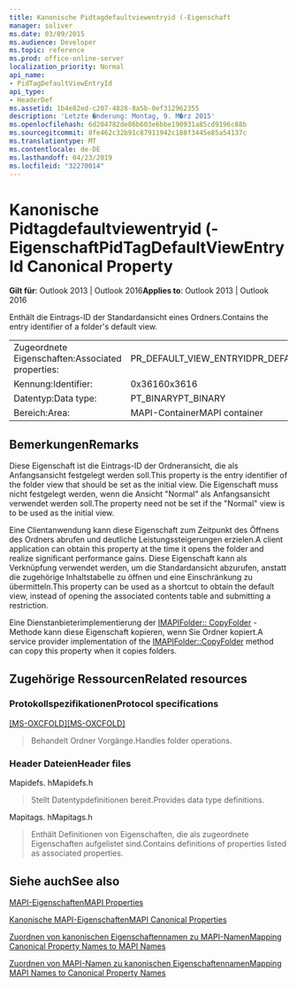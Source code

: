 ```yaml
---
title: Kanonische Pidtagdefaultviewentryid (-Eigenschaft
manager: soliver
ms.date: 03/09/2015
ms.audience: Developer
ms.topic: reference
ms.prod: office-online-server
localization_priority: Normal
api_name:
- PidTagDefaultViewEntryId
api_type:
- HeaderDef
ms.assetid: 1b4e82ed-c207-4828-8a5b-0ef312962355
description: 'Letzte �nderung: Montag, 9. M�rz 2015'
ms.openlocfilehash: 6d284782de86b603e6bbe190931a85cd9196c88b
ms.sourcegitcommit: 8fe462c32b91c87911942c188f3445e85a54137c
ms.translationtype: MT
ms.contentlocale: de-DE
ms.lasthandoff: 04/23/2019
ms.locfileid: "32270014"
---
```

# <a name="pidtagdefaultviewentryid-canonical-property"></a><span data-ttu-id="27f9a-103">Kanonische Pidtagdefaultviewentryid (-Eigenschaft</span><span class="sxs-lookup"><span data-stu-id="27f9a-103">PidTagDefaultViewEntryId Canonical Property</span></span>

  
  
<span data-ttu-id="27f9a-104">**Gilt für**: Outlook 2013 | Outlook 2016</span><span class="sxs-lookup"><span data-stu-id="27f9a-104">**Applies to**: Outlook 2013 | Outlook 2016</span></span> 
  
<span data-ttu-id="27f9a-105">Enthält die Eintrags-ID der Standardansicht eines Ordners.</span><span class="sxs-lookup"><span data-stu-id="27f9a-105">Contains the entry identifier of a folder's default view.</span></span>
  
|||
|:-----|:-----|
|<span data-ttu-id="27f9a-106">Zugeordnete Eigenschaften:</span><span class="sxs-lookup"><span data-stu-id="27f9a-106">Associated properties:</span></span>  <br/> |<span data-ttu-id="27f9a-107">PR_DEFAULT_VIEW_ENTRYID</span><span class="sxs-lookup"><span data-stu-id="27f9a-107">PR_DEFAULT_VIEW_ENTRYID</span></span>  <br/> |
|<span data-ttu-id="27f9a-108">Kennung:</span><span class="sxs-lookup"><span data-stu-id="27f9a-108">Identifier:</span></span>  <br/> |<span data-ttu-id="27f9a-109">0x3616</span><span class="sxs-lookup"><span data-stu-id="27f9a-109">0x3616</span></span>  <br/> |
|<span data-ttu-id="27f9a-110">Datentyp:</span><span class="sxs-lookup"><span data-stu-id="27f9a-110">Data type:</span></span>  <br/> |<span data-ttu-id="27f9a-111">PT_BINARY</span><span class="sxs-lookup"><span data-stu-id="27f9a-111">PT_BINARY</span></span>  <br/> |
|<span data-ttu-id="27f9a-112">Bereich:</span><span class="sxs-lookup"><span data-stu-id="27f9a-112">Area:</span></span>  <br/> |<span data-ttu-id="27f9a-113">MAPI-Container</span><span class="sxs-lookup"><span data-stu-id="27f9a-113">MAPI container</span></span>  <br/> |
   
## <a name="remarks"></a><span data-ttu-id="27f9a-114">Bemerkungen</span><span class="sxs-lookup"><span data-stu-id="27f9a-114">Remarks</span></span>

<span data-ttu-id="27f9a-115">Diese Eigenschaft ist die Eintrags-ID der Ordneransicht, die als Anfangsansicht festgelegt werden soll.</span><span class="sxs-lookup"><span data-stu-id="27f9a-115">This property is the entry identifier of the folder view that should be set as the initial view.</span></span> <span data-ttu-id="27f9a-116">Die Eigenschaft muss nicht festgelegt werden, wenn die Ansicht "Normal" als Anfangsansicht verwendet werden soll.</span><span class="sxs-lookup"><span data-stu-id="27f9a-116">The property need not be set if the "Normal" view is to be used as the initial view.</span></span>
  
<span data-ttu-id="27f9a-117">Eine Clientanwendung kann diese Eigenschaft zum Zeitpunkt des Öffnens des Ordners abrufen und deutliche Leistungssteigerungen erzielen.</span><span class="sxs-lookup"><span data-stu-id="27f9a-117">A client application can obtain this property at the time it opens the folder and realize significant performance gains.</span></span> <span data-ttu-id="27f9a-118">Diese Eigenschaft kann als Verknüpfung verwendet werden, um die Standardansicht abzurufen, anstatt die zugehörige Inhaltstabelle zu öffnen und eine Einschränkung zu übermitteln.</span><span class="sxs-lookup"><span data-stu-id="27f9a-118">This property can be used as a shortcut to obtain the default view, instead of opening the associated contents table and submitting a restriction.</span></span>
  
<span data-ttu-id="27f9a-119">Eine Dienstanbieterimplementierung der [IMAPIFolder:: CopyFolder](imapifolder-copyfolder.md) -Methode kann diese Eigenschaft kopieren, wenn Sie Ordner kopiert.</span><span class="sxs-lookup"><span data-stu-id="27f9a-119">A service provider implementation of the [IMAPIFolder::CopyFolder](imapifolder-copyfolder.md) method can copy this property when it copies folders.</span></span> 
  
## <a name="related-resources"></a><span data-ttu-id="27f9a-120">Zugehörige Ressourcen</span><span class="sxs-lookup"><span data-stu-id="27f9a-120">Related resources</span></span>

### <a name="protocol-specifications"></a><span data-ttu-id="27f9a-121">Protokollspezifikationen</span><span class="sxs-lookup"><span data-stu-id="27f9a-121">Protocol specifications</span></span>

<span data-ttu-id="27f9a-122">[[MS-OXCFOLD]](https://msdn.microsoft.com/library/c0f31b95-c07f-486c-98d9-535ed9705fbf%28Office.15%29.aspx)</span><span class="sxs-lookup"><span data-stu-id="27f9a-122">[[MS-OXCFOLD]](https://msdn.microsoft.com/library/c0f31b95-c07f-486c-98d9-535ed9705fbf%28Office.15%29.aspx)</span></span>
  
> <span data-ttu-id="27f9a-123">Behandelt Ordner Vorgänge.</span><span class="sxs-lookup"><span data-stu-id="27f9a-123">Handles folder operations.</span></span>
    
### <a name="header-files"></a><span data-ttu-id="27f9a-124">Header Dateien</span><span class="sxs-lookup"><span data-stu-id="27f9a-124">Header files</span></span>

<span data-ttu-id="27f9a-125">Mapidefs. h</span><span class="sxs-lookup"><span data-stu-id="27f9a-125">Mapidefs.h</span></span>
  
> <span data-ttu-id="27f9a-126">Stellt Datentypdefinitionen bereit.</span><span class="sxs-lookup"><span data-stu-id="27f9a-126">Provides data type definitions.</span></span>
    
<span data-ttu-id="27f9a-127">Mapitags. h</span><span class="sxs-lookup"><span data-stu-id="27f9a-127">Mapitags.h</span></span>
  
> <span data-ttu-id="27f9a-128">Enthält Definitionen von Eigenschaften, die als zugeordnete Eigenschaften aufgelistet sind.</span><span class="sxs-lookup"><span data-stu-id="27f9a-128">Contains definitions of properties listed as associated properties.</span></span>
    
## <a name="see-also"></a><span data-ttu-id="27f9a-129">Siehe auch</span><span class="sxs-lookup"><span data-stu-id="27f9a-129">See also</span></span>



[<span data-ttu-id="27f9a-130">MAPI-Eigenschaften</span><span class="sxs-lookup"><span data-stu-id="27f9a-130">MAPI Properties</span></span>](mapi-properties.md)
  
[<span data-ttu-id="27f9a-131">Kanonische MAPI-Eigenschaften</span><span class="sxs-lookup"><span data-stu-id="27f9a-131">MAPI Canonical Properties</span></span>](mapi-canonical-properties.md)
  
[<span data-ttu-id="27f9a-132">Zuordnen von kanonischen Eigenschaftennamen zu MAPI-Namen</span><span class="sxs-lookup"><span data-stu-id="27f9a-132">Mapping Canonical Property Names to MAPI Names</span></span>](mapping-canonical-property-names-to-mapi-names.md)
  
[<span data-ttu-id="27f9a-133">Zuordnen von MAPI-Namen zu kanonischen Eigenschaftennamen</span><span class="sxs-lookup"><span data-stu-id="27f9a-133">Mapping MAPI Names to Canonical Property Names</span></span>](mapping-mapi-names-to-canonical-property-names.md)

